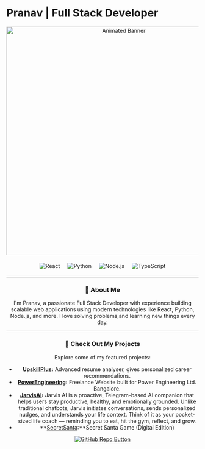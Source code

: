 # Pranav | Full Stack Developer

<div align="center">

<!-- Animated Banner -->
<img src="https://media4.giphy.com/media/v1.Y2lkPTc5MGI3NjExNm4wNzRuMHdnNzF6dzNhZGh5eGEwZmcybm40enIzNjV2dXVydDhvayZlcD12MV9pbnRlcm5hbF9naWZfYnlfaWQmY3Q9Zw/ckr4W2ppxPBeIF8dx4/giphy.gif" width="600" alt="Animated Banner">

<!-- Tech Stack Icons -->
<div style="display: flex; justify-content: center; gap: 20px; margin: 20px 0;">
    <img src="https://img.shields.io/badge/React-20232A?style=for-the-badge&logo=react&logoColor=61DAFB" alt="React">
    <img src="https://img.shields.io/badge/Python-3776AB?style=for-the-badge&logo=python&logoColor=white" alt="Python">
    <img src="https://img.shields.io/badge/Node.js-339933?style=for-the-badge&logo=nodedotjs&logoColor=white" alt="Node.js">
    <img src="https://img.shields.io/badge/TypeScript-007ACC?style=for-the-badge&logo=typescript&logoColor=white" alt="TypeScript">
   
</div>

---

### 👋 About Me

I'm Pranav, a passionate Full Stack Developer with experience building scalable web applications using modern technologies like React, Python, Node.js, and more. I love solving problems,and learning new things every day.

---

### 🚀 Check Out My Projects

Explore some of my featured projects:

- **[UpskillPlus](https://github.com/pranav-dp/upskill):** Advanced resume analyser, gives personalized career recommendations.
- **[PowerEngineering](https://github.com/pranav-dp/PowerEngineering):** Freelance Website built for Power Engineering Ltd. Bangalore.
- **[JarvisAI](https://github.com/pranav-dp/JarvisAI):** Jarvis AI is a proactive, Telegram-based AI companion that helps users stay productive, healthy, and emotionally grounded. Unlike traditional chatbots, Jarvis initiates conversations, sends personalized nudges, and understands your life context. Think of it as your pocket-sized life coach — reminding you to eat, hit the gym, reflect, and grow.
- **[SecretSanta](https://github.com/pranav-dp/secretSanta):**Secret Santa Game (Digital Edition)

<div align="center">
    <a href="https://github.com/pranav-dp" target="_blank">
        <img src="https://img.shields.io/badge/GitHub-Check%20out%20my%20repos-181717?style=for-the-badge&logo=github&logoColor=white" alt="GitHub Repo Button">
    </a>
</div>

</div>
